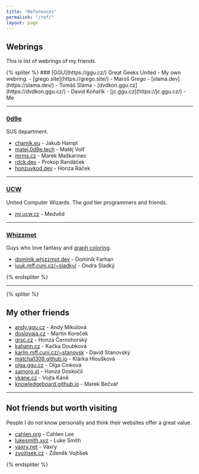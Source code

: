 ```yaml
---
title: "References"
permalink: "/ref/"
layout: page
---
```


## Webrings
This is list of webrings of my friends.

<div class="webring-display">
{% spliter %}
### [GGU](https://ggu.cz/)
Great Geeks United - My own webring.
- [grego.site](https://grego.site/) - Maroš Grego
- [slama.dev](https://slama.dev/) - Tomáš Sláma
- [dvdkon.ggu.cz](https://dvdkon.ggu.cz/) - David Koňařík
- [jc.ggu.cz](https://jc.ggu.cz/) - Me

---

### [0d9e](https://0d9e.tech)
SUS department.
- [chamik.eu](https://chamik.eu/) - Jakub Hampl
- [matej.0d9e.tech](https://matej.0d9e.tech/) - Matěj Volf
- [mrms.cz](https://mrms.cz/) - Marek Maškarinec
- [rdck.dev](https://rdck.dev/) - Prokop Randáček
- [honzuvkod.dev](https://honzuvkod.dev/) - Honza Ráček

---

### [UCW](https://ucw.cz)
United Computer Wizards. The god tier programmers and friends.
- [mj.ucw.cz](https://mj.ucw.cz/) - Medvěd

---

### [Whizzmot](https://whizzmot.dev)
Guys who love fantasy and [graph coloring](https://en.wikipedia.org/wiki/Graph_coloring).
- [dominik.whizzmot.dev](https://dominik.whizzmot.dev/) - Dominik Farhan
- [iuuk.mff.cuni.cz/~sladky/](https://iuuk.mff.cuni.cz/~sladky/) - Ondra Sladký

{% endspliter %}
</div>

---


<div class="webring-display">
{% spliter %}

## My other friends
- [andy.ggu.cz](https://andy.ggu.cz/) - Andy Mikulová
- [doslovaja.cz](https://doslovaja.cz/) - Martin Koreček
- [grsc.cz](https://grsc.cz/) - Honza Černohorský
- [kahann.cz](https://kahann.cz/) - Kačka Doubková
- [karlin.mff.cuni.cz/~stanovsk](https://www2.karlin.mff.cuni.cz/~stanovsk/) - David Stanovský
- [matcha1309.github.io](https://matcha1309.github.io/) - Klárka Hloušková
- [olga.ggu.cz](https://olga.ggu.cz/) - Olga Cinková
- [samoro.st](https://samoro.st/) - Honza Doskočil
- [vkane.cz](https://vkane.cz/) - Vojta Káně
- [knowledgeboard.github.io](https://knowledgeboard.github.io/index.html) - Marek Bečvář

---

## Not friends but worth visiting
People I do not know personally and think their websites offer a great value.

- [cahlen.org](https://cahlen.org/index.html) - Cahlen Lee
- [lukesmith.xyz](https://lukesmith.xyz/) - Luke Smith
- [vaxry.net](https://vaxry.net/) - Vaxry
- [zvojtisek.cz](http://www.zvojtisek.cz/) - Zdeněk Vojtíšek

{% endspliter %}
